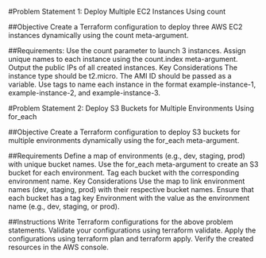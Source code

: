 #Problem Statement 1:
Deploy Multiple EC2 Instances Using count

##Objective
Create a Terraform configuration to deploy three AWS EC2 instances
dynamically using the count meta-argument.

##Requirements:
Use the count parameter to launch 3 instances. Assign
unique names to each instance using the count.index meta-argument.
Output the public IPs of all created instances. Key Considerations The
instance type should be t2.micro. The AMI ID should be passed as a
variable. Use tags to name each instance in the format
example-instance-1, example-instance-2, and example-instance-3.

#Problem Statement 2:
Deploy S3 Buckets for Multiple Environments Using for_each

##Objective Create a Terraform configuration to deploy S3 buckets for
multiple environments dynamically using the for_each meta-argument.

##Requirements
Define a map of environments (e.g., dev, staging, prod)
with unique bucket names. Use the for_each meta-argument to create an S3
bucket for each environment. Tag each bucket with the corresponding
environment name. Key Considerations Use the map to link environment
names (dev, staging, prod) with their respective bucket names. Ensure
that each bucket has a tag key Environment with the value as the
environment name (e.g., dev, staging, or prod).

##Instructions
Write Terraform configurations for the above problem
statements. Validate your configurations using terraform validate. Apply
the configurations using terraform plan and terraform apply. Verify the
created resources in the AWS console.
